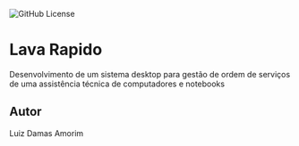 ![GitHub License](https://img.shields.io/github/license/LuizDamasAmorim/Lava-rapido)


# Lava Rapido
Desenvolvimento de um sistema desktop para gestão de ordem de serviços de uma assistência técnica de computadores e notebooks

## Autor
Luiz Damas Amorim
